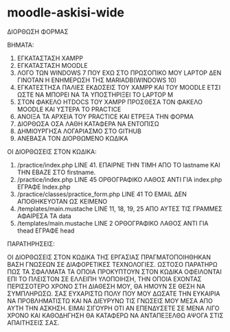# moodle-askisi-wide
ΔΙΟΡΘΩΣΗ ΦΟΡΜΑΣ

BHMATA:

1. ΕΓΚΑΤΑΣΤΑΣΗ XAMPP
2. ΕΓΚΑΤΑΣΤΑΣΗ MOODLE
3. ΛΟΓΟ ΤΩΝ WINDOWS 7 ΠΟΥ ΕΧΩ ΣΤΟ ΠΡΩΣΟΠΙΚΟ ΜΟΥ LAPTOP ΔΕΝ ΓΙΝΟΤΑΝ Η ΕΝΗΜΕΡΩΣΗ ΤΗΣ MARIADB(WINDOWS 10)
4. ΕΓΚΑΤEΣΤΗΣΑ ΠΑΛΙΕΣ ΕΚΔΟΣΕΙΣ ΤΟΥ XAMPP ΚΑΙ ΤΟΥ MOODLE ΕΤΣΙ ΩΣΤΕ ΝΑ ΜΠΟΡΕΙ ΝΑ ΤΑ ΥΠΟΣΤΗΡΙΞΕΙ ΤΟ LAPTOP Μ
5. ΣΤΟΝ ΦΑΚΕΛΟ HTDOCS ΤΟΥ XAMPP ΠΡΟΣΘΕΣΑ ΤΟN ΦΑΚΕΛΟ ΜΟΟDLE ΚΑΙ ΥΣΤΕΡΑ ΤΟ PRACTICE
6. ANOIΞΑ ΤΑ ΑΡΧΕΙΑ ΤΟΥ PRACTICE ΚΑΙ ΕΤΡΕΞΑ ΤΗΝ ΦΟΡΜΑ
7. ΔΙΟΡΘΩΣΑ ΟΣΑ ΛΑΘΗ ΚΑΤΑΦΕΡΑ ΝΑ ΕΝΤΟΠΙΣΩ 
8. ΔΗΜΙΟΥΡΓΗΣΑ ΛΟΓΑΡΙΑΣΜΟ ΣΤΟ GITHUB
9. ANEΒΑΣΑ ΤΟΝ ΔΙΟΡΘΩΜΕΝΟ ΚΩΔΙΚΑ


ΟΙ ΔΙΟΡΘΩΣΕΙΣ ΣΤΟΝ ΚΩΔΙΚΑ:

1. /practice/index.php LINE 41. 
    ΕΠΑΙΡΝΕ ΤΗΝ ΤΙΜΗ ΑΠΟ ΤΟ lastname ΚΑΙ ΤΗΝ ΕΒΑΖΕ ΣΤO firstname.   
2. /practice/index.php LINE 45
    ΟΡΘΟΓΡΑΦΙΚΟ ΛΑΘΟΣ ΑΝΤΙ ΓΙΑ index.php EΓΡΑΦΕ lndex.php 
3. /practice/classes/practice_form.php LINE 41 
    ΤΟ EMAIL ΔΕΝ ΑΠΟΘΗΚΕΥΟΤΑΝ ΩΣ ΚΕΙΜΕΝΟ 
4. /templates/main.mustache LINE 11, 18, 19, 25
    AΠΟ ΑΥΤΕΣ ΤΙΣ ΓΡΑΜΜΕΣ ΑΦΑΙΡΕΣΑ ΤΑ data 
5. /templates/main.mustache LINE 2 
    OΡΘΟΓΡΑΦΙΚΟ ΛΑΘΟΣ ΑΝΤΙ ΓΙΑ thead EΓΡΑΦΕ head 


ΠΑΡΑΤΗΡΗΣΕΙΣ: 

ΟΙ ΔΙΟΡΘΩΣΕΙΣ ΣΤΟΝ ΚΩΔΙΚΑ ΤΗΣ ΕΡΓΑΣΙΑΣ ΠΡΑΓΜΑΤΟΠΟΙΗΘΗΚΑΝ ΒΑΣΗ ΓΝΩΣΕΩΝ ΣΕ ΔΙΑΦΟΡΕΤΙΚΕΣ ΤΕΧΝΟΛΟΓΙΕΣ. ΩΣΤΟΣΟ ΠΑΡΑΤΗΡΩ ΠΩΣ ΤΑ ΣΦΑΛΜΑΤΑ ΤΑ ΟΠΟΙΑ ΠΡΟΚΥΠΤΟΥΝ ΣΤΟΝ ΚΩΔΙΚΑ ΟΦΕΙΛΟΝΤΑΙ ΕΠΙ ΤΟ ΠΛΕΙΣΤΟΝ ΣΕ ΕΛΛΕΙΠΗ ΥΛΟΠΟΙΗΣΗ, ΤΗΝ ΟΠΟΙΑ ΕΧΟΝΤΑΣ ΠΕΡΙΣΣΟΤΕΡΟ ΧΡΟΝΟ ΣΤΗ ΔΙΑΘΕΣΗ ΜΟΥ, ΘΑ ΗΜΟΥΝ ΣΕ ΘΕΣΗ ΝΑ ΣΥΜΠΛΗΡΩΣΩ. 
ΣΑΣ ΕΥΧΑΡΙΣΤΩ ΠΟΛΥ ΠΟΥ ΜΟΥ ΔΩΣΑΤΕ ΤΗΝ ΕΥΚΑΙΡΙΑ ΝΑ ΠΡΟΒΛΗΜΑΤΙΣΤΩ ΚΑΙ ΝΑ ΔΙΕΥΡΥΝΩ ΤΙΣ ΓΝΩΣΕΙΣ ΜΟΥ ΜΕΣΑ ΑΠΟ ΑΥΤΗ ΤΗΝ ΑΣΚΗΣΗ. ΕΙΜΑΙ ΣΙΓΟΥΡΗ ΟΤΙ ΑΝ ΕΠΕΝΔΥΣΕΤΕ ΣΕ ΜΕΝΑ ΛΙΓΟ ΧΡΟΝΟ ΚΑΙ ΚΑΘΟΔΗΓΗΣΗ ΘΑ ΚΑΤΑΦΕΡΩ ΝΑ ΑΝΤΑΠΕΞΕΛΘΩ ΑΨΟΓΑ ΣΤΙΣ ΑΠΑΙΤΗΣΕΙΣ ΣΑΣ. 


